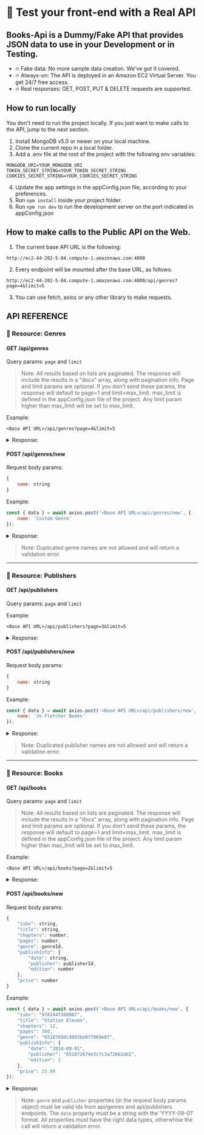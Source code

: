 # 🚀 Test your front-end with a Real API
## Books-Api is a Dummy/Fake API that provides JSON data to use in your Development or in Testing.

* 🔥 Fake data: No more sample data creation. We've got it covered.
* 🔥 Always-on: The API is deployed in an Amazon EC2 Virtual Server. You get 24/7 free access.
* 🔥 Real responses: GET, POST, PUT & DELETE requests are supported.

## How to run locally

You don't need to run the project locally. If you just want to make calls to the API, jump to the next section.

1. Install MongoDB v5.0 or newer on your local machine.
1. Clone the current repo in a local folder.
1. Add a .env file at the root of the project with the following env variables:
```
MONGODB_URI=YOUR_MONGODB_URI
TOKEN_SECRET_STRING=YOUR_TOKEN_SECRET_STRING
COOKIES_SECRET_STRING=YOUR_COOKIES_SECRET_STRING
```
4. Update the app settings in the appConfig.json file, according to your preferences.
5. Run `npm install` inside your project folder.
6. Run `npm run dev` to run the development server on the port indicated in appConfig.json

## How to make calls to the Public API on the Web.

1. The current base API URL is the following:
```
http://ec2-44-202-5-84.compute-1.amazonaws.com:4000
```
2. Every endpoint will be mounted after the base URL, as follows:
```
http://ec2-44-202-5-84.compute-1.amazonaws.com:4000/api/genres?page=4&limit=5
```
3. You can use fetch, axios or any other library to make requests.

## API REFERENCE

### 🥇 Resource: Genres

#### GET /api/genres

Query params: `page` and `limit`

> Note: All results based on lists are paginated. The response will include the results in a "docs" array, along with pagination info. Page and limit params are optional. If you don't send these params, the response will default to page=1 and limit=max_limit. max_limit is defined in the appConfig.json file of the project. Any limit param higher than max_limit will be set to max_limit.  

Example:
```
<Base API URL>/api/genres?page=4&limit=5
```

<details>
  <summary>Response:</summary>

```jsonc
{
    "error": null,
    "ok": true,
    "status": 200,
    "message": "Success",
    "data": {
        "genres": {
            "docs": [
                {
                    "_id": "651876f3c4893be07f069ea7",
                    "name": "Travel",
                    "createdAt": "2023-09-30T19:28:51.596Z",
                    "updatedAt": "2023-09-30T19:28:51.596Z",
                    "__v": 0,
                    "id": "651876f3c4893be07f069ea7"
                },
                {
                    "_id": "651876f8c4893be07f069eab",
                    "name": "Humor",
                    "createdAt": "2023-09-30T19:28:56.366Z",
                    "updatedAt": "2023-09-30T19:28:56.366Z",
                    "__v": 0,
                    "id": "651876f8c4893be07f069eab"
                },
                {
                    "_id": "651878d86e745ce093109bbf",
                    "name": "Personal Development",
                    "createdAt": "2023-09-30T19:36:56.931Z",
                    "updatedAt": "2023-09-30T19:36:56.931Z",
                    "__v": 0,
                    "id": "651878d86e745ce093109bbf"
                }
            ],
            "totalDocs": 18,
            "limit": 5,
            "totalPages": 4,
            "page": 4,
            "pagingCounter": 16,
            "hasPrevPage": true,
            "hasNextPage": false,
            "prevPage": 3,
            "nextPage": null
        }
    }
}
```

</details>

#### POST /api/genres/new

Request body params:
```javascript
{
	name: string
}
```

Example:
```javascript
const { data } = await axios.post('<Base API URL>/api/genres/new', {
	name: 'Custom Genre'
});
```
<details>
  <summary>Response:</summary>

```jsonc
{
    "error": null,
    "ok": true,
    "status": 200,
    "message": "Success",
    "data": {
        "genre": {
            "name": "Custom Genre",
            "_id": "651b09786b9439626581e78e",
            "createdAt": "2023-10-02T18:18:33.004Z",
            "updatedAt": "2023-10-02T18:18:33.004Z",
            "__v": 0,
            "id": "651b09786b9439626581e78e"
        }
    }
}
```

</details>

> Note: Duplicated genre names are not allowed and will return a validation error.

***

### 🥇 Resource: Publishers

#### GET /api/publishers

Query params: `page` and `limit`

Example:
```
<Base API URL>/api/publishers?page=3&limit=5
```
<details>
  <summary>Response:</summary>

```jsonc
{
    "error": null,
    "ok": true,
    "status": 200,
    "message": "Success",
    "data": {
        "publishers": {
            "docs": [
                {
                    "_id": "651873284e3c7c3a726b2ae3",
                    "name": "Drawn and Quarterly",
                    "createdAt": "2023-09-30T19:12:41.156Z",
                    "updatedAt": "2023-09-30T19:12:41.156Z",
                    "__v": 0,
                    "id": "651873284e3c7c3a726b2ae3"
                },
                {
                    "_id": "651873324e3c7c3a726b2ae7",
                    "name": "Akashic Books",
                    "createdAt": "2023-09-30T19:12:50.872Z",
                    "updatedAt": "2023-09-30T19:12:50.872Z",
                    "__v": 0,
                    "id": "651873324e3c7c3a726b2ae7"
                },
                {
                    "_id": "651873424e3c7c3a726b2aeb",
                    "name": "Copper Canyon Press",
                    "createdAt": "2023-09-30T19:13:06.700Z",
                    "updatedAt": "2023-09-30T19:13:06.700Z",
                    "__v": 0,
                    "id": "651873424e3c7c3a726b2aeb"
                },
                {
                    "_id": "6518734d4e3c7c3a726b2aef",
                    "name": "Unnamed Press",
                    "createdAt": "2023-09-30T19:13:17.518Z",
                    "updatedAt": "2023-09-30T19:13:17.518Z",
                    "__v": 0,
                    "id": "6518734d4e3c7c3a726b2aef"
                },
                {
                    "_id": "651873574e3c7c3a726b2af3",
                    "name": "CSIRO Publishing",
                    "createdAt": "2023-09-30T19:13:27.943Z",
                    "updatedAt": "2023-09-30T19:13:27.943Z",
                    "__v": 0,
                    "id": "651873574e3c7c3a726b2af3"
                }
            ],
            "totalDocs": 20,
            "limit": 5,
            "totalPages": 4,
            "page": 3,
            "pagingCounter": 11,
            "hasPrevPage": true,
            "hasNextPage": true,
            "prevPage": 2,
            "nextPage": 4
        }
    }
}
```

</details>

#### POST /api/publishers/new

Request body params:
```javascript
{
	name: string
}
```

Example:
```javascript
const { data } = await axios.post('<Base API URL>/api/publishers/new', {
	name: 'Jo Fletcher Books'
});
```
<details>
  <summary>Response:</summary>

```jsonc
{
    "error": null,
    "ok": true,
    "status": 200,
    "message": "Success",
    "data": {
        "publisher": {
            "name": "Jo Fletcher Books",
            "_id": "651debea403ab79e54994662",
            "createdAt": "2023-10-04T22:49:14.644Z",
            "updatedAt": "2023-10-04T22:49:14.644Z",
            "__v": 0,
            "id": "651debea403ab79e54994662"
        }
    }
}
```

</details>

> Note: Duplicated publisher names are not allowed and will return a validation error.

***

### 🥇 Resource: Books

#### GET /api/books

Query params: `page` and `limit`

> Note: All results based on lists are paginated. The response will include the results in a "docs" array, along with pagination info. Page and limit params are optional. If you don't send these params, the response will default to page=1 and limit=max_limit. max_limit is defined in the appConfig.json file of the project. Any limit param higher than max_limit will be set to max_limit.  

Example:
```
<Base API URL>/api/books?page=2&limit=5
```

<details>
  <summary>Response:</summary>

```jsonc
{
    "error": null,
    "ok": true,
    "status": 200,
    "message": "Success",
    "data": {
        "books": {
            "docs": [
                {
                    "publishInfo": {
                        "date": "2022-10-25T00:00:00.000Z",
                        "publisher": {
                            "_id": "651872794e3c7c3a726b2ab6",
                            "name": "Text Publishing",
                            "createdAt": "2023-09-30T19:09:45.959Z",
                            "updatedAt": "2023-09-30T19:09:45.959Z",
                            "__v": 0,
                            "id": "651872794e3c7c3a726b2ab6"
                        },
                        "edition": 1
                    },
                    "_id": "65188992842790d77dc1db7d",
                    "isbn": "978-0593545768",
                    "title": "Sign Here",
                    "chapters": 18,
                    "pages": 416,
                    "genre": {
                        "_id": "651876f8c4893be07f069eab",
                        "name": "Humor",
                        "createdAt": "2023-09-30T19:28:56.366Z",
                        "updatedAt": "2023-09-30T19:28:56.366Z",
                        "__v": 0,
                        "id": "651876f8c4893be07f069eab"
                    },
                    "price": {
                        "$numberDecimal": "22.5"
                    },
                    "isRemovable": false,
                    "createdAt": "2023-09-30T20:48:18.968Z",
                    "updatedAt": "2023-09-30T20:48:18.968Z",
                    "__v": 0,
                    "id": "65188992842790d77dc1db7d"
                }
            ],
            "totalDocs": 6,
            "limit": 5,
            "totalPages": 2,
            "page": 2,
            "pagingCounter": 6,
            "hasPrevPage": true,
            "hasNextPage": false,
            "prevPage": 1,
            "nextPage": null
        }
    }
}
```

</details>

#### POST /api/books/new

Request body params:
```javascript
{
    "isbn": string,
    "title": string,
    "chapters": number,
    "pages": number,
    "genre": genreId,
    "publishInfo": {
        "date": string,
        "publisher": publisherId,
        "edition": number
    },
    "price": number
}
```

Example:
```javascript
const { data } = await axios.post('<Base API URL>/api/books/new', {
    "isbn": "9781447268987",
    "title": "Station Eleven",
    "chapters": 12,
    "pages": 360,
    "genre": "6518769dc4893be07f069e8f",
    "publishInfo": {
        "date": "2014-09-01",
        "publisher": "651872674e3c7c3a726b2ab2",
        "edition": 2
    },
    "price": 25.99
});
```
<details>
  <summary>Response:</summary>

```jsonc
{
    "error": null,
    "ok": true,
    "status": 200,
    "message": "Success",
    "data": {
        "publisher": {
            "name": "Jo Fletcher Books",
            "_id": "651debea403ab79e54994662",
            "createdAt": "2023-10-04T22:49:14.644Z",
            "updatedAt": "2023-10-04T22:49:14.644Z",
            "__v": 0,
            "id": "651debea403ab79e54994662"
        }
    }
}
```

</details>

> Note: `genre` and `publisher` properties (in the request body params object) must be valid ids from api/genres and api/publishers endpoints. The `date` property must be a string with the 'YYYY-09-01' format. All properties must have the right data types, otherwhise the call will return a validation error.
